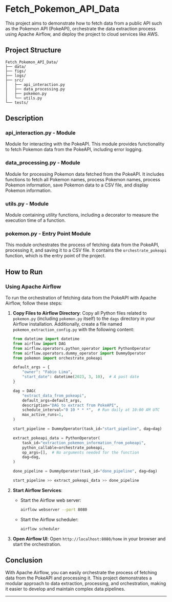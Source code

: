# Fetch_Pokemon_API_Data

This project aims to demonstrate how to fetch data from a public API such as the Pokemon API (PokeAPI), orchestrate the data extraction process using Apache Airflow, and deploy the project to cloud services like AWS.

## Project Structure

```
Fetch_Pokemon_API_Data/
├── data/
├── figs/
├── logs/
├── src/
│   ├── api_interaction.py
│   ├── data_processing.py
│   ├── pokemon.py
│   └── utils.py
└── tests/
```

## Description

### api_interaction.py - Module

Module for interacting with the PokeAPI. This module provides functionality to fetch Pokemon data from the PokeAPI, including error logging.

### data_processing.py - Module

Module for processing Pokemon data fetched from the PokeAPI. It includes functions to fetch all Pokemon names, process Pokemon names, process Pokemon information, save Pokemon data to a CSV file, and display Pokemon information.

### utils.py - Module

Module containing utility functions, including a decorator to measure the execution time of a function.

### pokemon.py - Entry Point Module

This module orchestrates the process of fetching data from the PokeAPI, processing it, and saving it to a CSV file. It contains the `orchestrate_pokeapi` function, which is the entry point of the project.

## How to Run

### Using Apache Airflow

To run the orchestration of fetching data from the PokeAPI with Apache Airflow, follow these steps:

1. **Copy Files to Airflow Directory**: Copy all Python files related to `pokemon.py` (including `pokemon.py` itself) to the `dags` directory in your Airflow installation. Additionally, create a file named `pokemon_extraction_config.py` with the following content:

   ```python
   from datetime import datetime
   from airflow import DAG
   from airflow.operators.python_operator import PythonOperator
   from airflow.operators.dummy_operator import DummyOperator
   from pokemon import orchestrate_pokeapi

   default_args = {
       "owner": "Fabio Lima",
       "start_date": datetime(2023, 3, 10),  # A past date
   }

   dag = DAG(
       "extract_data_from_pokeapi",
       default_args=default_args,
       description="DAG to extract from PokeAPI",
       schedule_interval="0 10 * * *",  # Run daily at 10:00 AM UTC
       max_active_runs=1,
   )

   start_pipeline = DummyOperator(task_id="start_pipeline", dag=dag)

   extract_pokeapi_data = PythonOperator(
       task_id="extraction_pokemon_information_from_pokeapi",
       python_callable=orchestrate_pokeapi,
       op_args=[],  # No arguments needed for the function
       dag=dag,
   )

   done_pipeline = DummyOperator(task_id="done_pipeline", dag=dag)

   start_pipeline >> extract_pokeapi_data >> done_pipeline
   ```

2. **Start Airflow Services**:

   - Start the Airflow web server:
     ```bash
     airflow webserver --port 8080
     ```
   - Start the Airflow scheduler:
     ```bash
     airflow scheduler
     ```

3. **Open Airflow UI**: Open `http://localhost:8080/home` in your browser and start the orchestration.

## Conclusion

With Apache Airflow, you can easily orchestrate the process of fetching data from the PokeAPI and processing it. This project demonstrates a modular approach to data extraction, processing, and orchestration, making it easier to develop and maintain complex data pipelines.

---